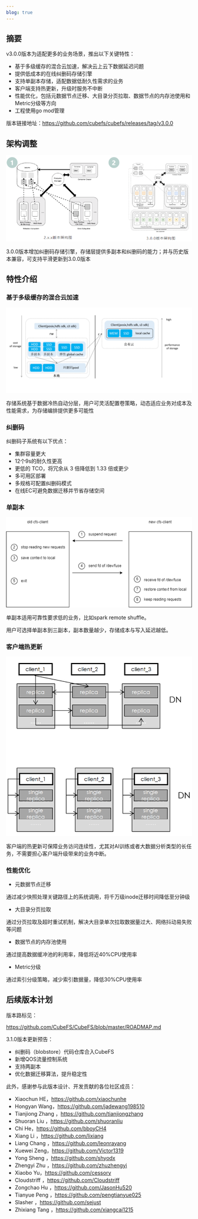 ```yaml
---
blog: true
---
```


## 摘要

v3.0.0版本为适配更多的业务场景，推出以下关键特性：

- 基于多级缓存的混合云加速，解决云上云下数据延迟问题 
- 提供低成本的在线纠删码存储引擎 
- 支持单副本存储，适配数据低耐久性需求的业务 
- 客户端支持热更新，升级时服务不中断 
- 性能优化，包括元数据节点迁移、大目录分页拉取、数据节点的内存池使用和Metric分级等方向 
- 工程使用go mod管理

版本链接地址：https://github.com/cubefs/cubefs/releases/tag/v3.0.0

## 架构调整

![ar](/images/blog/v30001.png)

3.0.0版本增加纠删码存储引擎，存储层提供多副本和纠删码的能力；并与历史版本兼容，可支持平滑更新到3.0.0版本

## 特性介绍

### 基于多级缓存的混合云加速

![ar](/images/blog/v30002.png)


存储系统基于数据冷热自动分层，用户可灵活配置卷策略，动态适应业务对成本及性能需求，为存储编排提供更多可能性

### 纠删码

纠删码子系统有以下优点：

- 集群容量更大
- 12个9s的耐久性更高
- 更低的 TCO，将冗余从 3 倍降低到 1.33 倍或更少
- 多可用区部署
- 多规格可配置纠删码模式
- 在线EC可避免数据迁移并节省存储空间

### 单副本

![ar](/images/blog/v30003.png)

单副本适用可靠性要求低的业务，比如spark remote shuffle。

用户可选择单副本到三副本，副本数量越少，存储成本与写入延迟越低。

### 客户端热更新

![ar](/images/blog/v30004.png)

客户端的热更新可保障业务访问连续性，尤其对AI训练或者大数据分析类型的长任务，不需要担心客户端升级带来的业务中断。

### 性能优化

- 元数据节点迁移

通过减少快照处理关键路径上的系统调用，将千万级inode迁移时间降低至分钟级

- 大目录分页拉取

通过分页拉取及超时重试机制，解决大目录单次拉取数据量过大、网络抖动易失败等问题

- 数据节点的内存池使用

通过提高数据缓冲池的利用率，降低将近40%CPU使用率

- Metric分级

通过索引分级策略，减少索引数据量，降低30%CPU使用率

## 后续版本计划

版本路标见：

https://github.com/CubeFS/CubeFS/blob/master/ROADMAP.md

3.1.0版本更新预告：

- 纠删码（blobstore）代码仓库合入CubeFS
- 新增QOS流量控制系统
- 支持两副本
- 优化数据迁移算法，提升稳定性


此外，感谢参与此版本设计、开发贡献的各位社区成员：
- Xiaochun HE，https://github.com/xiaochunhe
- Hongyan Wang，https://github.com/jadewang198510
- Tianjiong Zhang ，https://github.com/tianjiongzhang
- Shuoran Liu ，https://github.com/shuoranliu
- Chi He，https://github.com/bboyCH4
- Xiang Li ，https://github.com/lixiang
- Liang Chang ，https://github.com/leonrayang
- Xuewei Zeng，https://github.com/Victor1319
- Yong Sheng ，https://github.com/shyodx
- Zhengyi Zhu ，https://github.com/zhuzhengyi
- Xiaobo Yu，https://github.com/cessory
- Cloudstriff ，https://github.com/Cloudstriff
- Zongchao Hu ，https://github.com/JasonHu520
- Tianyue Peng ，https://github.com/pengtianyue025
- Slasher ，https://github.com/sejust
- Zhixiang Tang ，https://github.com/xiangcai1215
